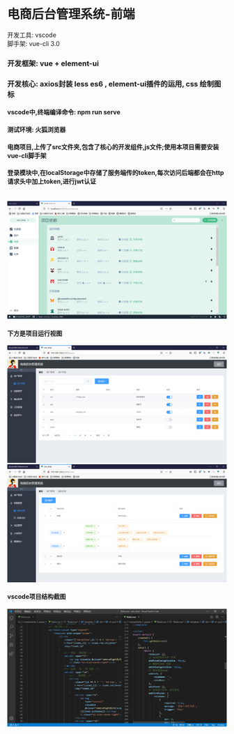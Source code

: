 # 电商后台管理系统-前端 </br>
开发工具: vscode </br>
脚手架: vue-cli 3.0 </br>
### 开发框架: vue + element-ui </br>
### 开发核心: axios封装 less es6 , element-ui插件的运用, css 绘制图标</br>
#### vscode中,终端编译命令: npm run serve </br>
#### 测试环境: 火狐浏览器 </br>
#### 电商项目,上传了src文件夹,包含了核心的开发组件,js文件;使用本项目需要安装vue-cli脚手架 </br> 
#### 登录模块中,在localStorage中存储了服务端传的token,每次访问后端都会在http请求头中加上token,进行jwt认证 </br></br>
<img src="https://github.com/Brighteststars/e-commerce/blob/master/images/4.png" /> </br>

#### 下方是项目运行视图 </br>
<img src="https://github.com/Brighteststars/e-commerce/blob/master/images/1.png" /> </br>
<img src="https://github.com/Brighteststars/e-commerce/blob/master/images/2.png" /> </br>
#### vscode项目结构截图 </br>
<img src="https://github.com/Brighteststars/e-commerce/blob/master/images/3.png" /> </br>
